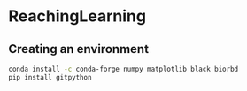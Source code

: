 # ReachingLearning

## Creating an environment
```bash
conda install -c conda-forge numpy matplotlib black biorbd
pip install gitpython
```
